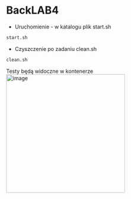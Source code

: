 # BackLAB4
- Uruchomienie - w katalogu plik start.sh
```sh
start.sh
```
- Czyszczenie po zadaniu clean.sh
```sh
clean.sh
```
Testy będą widoczne w kontenerze
<img width="320" alt="image" src="https://user-images.githubusercontent.com/76206932/199261495-f4c04741-ab25-4ffe-a8eb-4d6037e01bbc.png">
